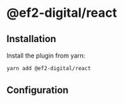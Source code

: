# @ef2-digital/react

## Installation

Install the plugin from yarn:

```sh
yarn add @ef2-digital/react
```

## Configuration